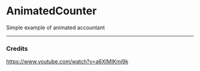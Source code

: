 # AnimatedCounter

Simple example of animated accountant

---

### Credits

https://www.youtube.com/watch?v=a6XIMIKmj9k
